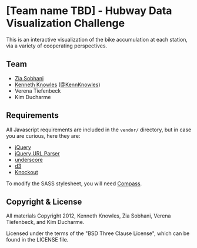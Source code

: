 [Team name TBD] - Hubway Data Visualization Challenge
=====================================================

This is an interactive visualization of the bike accumulation
at each station, via a variety of cooperating perspectives.


Team
----

 * [Zia Sobhani](https://github.com/zsobhani)
 * [Kenneth Knowles](https://github.com/kennknowles) ([@KennKnowles](https://twitter.com/kennknowles))
 * Verena Tiefenbeck
 * Kim Ducharme


Requirements
------------

All Javascript requirements are included in the `vendor/` directory, but in case you are curious, here they are:

 * [jQuery](http://jquery.com/)
 * [jQuery URL Parser](https://github.com/allmarkedup/jQuery-URL-Parser)
 * [underscore](http://underscorejs.org/)
 * [d3](http://d3js.org/)
 * [Knockout](http://knockoutjs.com/)

To modify the SASS stylesheet, you will need [Compass](http://compass-style.org/).


Copyright & License
-------------------

All materials Copyright 2012, Kenneth Knowles, Zia Sobhani, Verena Tiefenbeck, and Kim Ducharme.

Licensed under the terms of the "BSD Three Clause License", which can be found in the LICENSE file.

